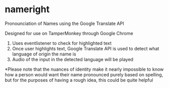 # nameright
Pronounciation of Names using the Google Translate API

Designed for use on TamperMonkey through Google Chrome

  1. Uses eventlistener to check for highlighted text
  2. Once user highlights text, Google Translate API is used to detect what language of origin the name is
  3. Audio of the input in the detected language will be played
  
 
 *Please note that the nuances of identity make it nearly impossible to know how a person would want their name pronounced purely based on spelling, but for the purposes of having a rough idea, this could be quite helpful

